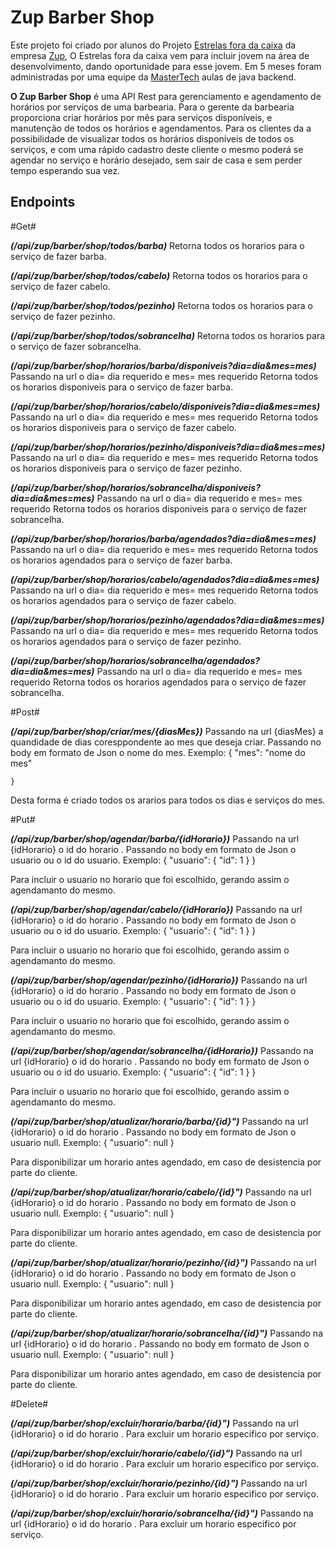 # Zup Barber Shop
Este projeto foi criado por alunos do Projeto [Estrelas fora da caixa](https://www.zup.com.br/estrelas-fora-da-caixa) da empresa [Zup](https://www.zup.com.br/), O Estrelas fora da caixa vem para incluir jovem na área de desenvolvimento, dando oportunidade  para esse jovem. 
Em 5 meses foram administradas por uma equipe da [MasterTech](https://mastertech.com.br/) aulas de java backend.

**O Zup Barber Shop** é uma API Rest para gerenciamento e agendamento de horários por serviços de uma barbearia.
Para o gerente da barbearia proporciona criar horários por mês para serviços disponíveis, e manutenção de todos os horários e agendamentos.
Para os clientes da a possibilidade de visualizar todos os horários disponíveis de todos os serviços, e com uma rápido cadastro deste cliente o mesmo poderá se agendar no serviço e horário desejado, sem sair de casa e sem perder tempo esperando sua vez.

## Endpoints

#Get#

**_(/api/zup/barber/shop/todos/barba)_**
Retorna todos os horarios para o serviço de fazer barba.

**_(/api/zup/barber/shop/todos/cabelo)_**
Retorna todos os horarios para o serviço de fazer cabelo.

**_(/api/zup/barber/shop/todos/pezinho)_**
Retorna todos os horarios para o serviço de fazer pezinho.

**_(/api/zup/barber/shop/todos/sobrancelha)_**
Retorna todos os horarios para o serviço de fazer sobrancelha.

**_(/api/zup/barber/shop/horarios/barba/disponiveis?dia=dia&mes=mes)_**
Passando na url o dia= dia requerido e mes= mes requerido
Retorna todos os horarios disponiveis para o serviço de fazer barba.

**_(/api/zup/barber/shop/horarios/cabelo/disponiveis?dia=dia&mes=mes)_**
Passando na url o dia= dia requerido e mes= mes requerido
Retorna todos os horarios disponiveis para o serviço de fazer cabelo.

**_(/api/zup/barber/shop/horarios/pezinho/disponiveis?dia=dia&mes=mes)_**
Passando na url o dia= dia requerido e mes= mes requerido
Retorna todos os horarios disponiveis para o serviço de fazer pezinho.

**_(/api/zup/barber/shop/horarios/sobrancelha/disponiveis?dia=dia&mes=mes)_**
Passando na url o dia= dia requerido e mes= mes requerido
Retorna todos os horarios disponiveis para o serviço de fazer sobrancelha.

**_(/api/zup/barber/shop/horarios/barba/agendados?dia=dia&mes=mes)_**
Passando na url o dia= dia requerido e mes= mes requerido
Retorna todos os horarios agendados para o serviço de fazer barba.

**_(/api/zup/barber/shop/horarios/cabelo/agendados?dia=dia&mes=mes)_**
Passando na url o dia= dia requerido e mes= mes requerido
Retorna todos os horarios agendados para o serviço de fazer cabelo.

**_(/api/zup/barber/shop/horarios/pezinho/agendados?dia=dia&mes=mes)_**
Passando na url o dia= dia requerido e mes= mes requerido
Retorna todos os horarios agendados para o serviço de fazer pezinho.

**_(/api/zup/barber/shop/horarios/sobrancelha/agendados?dia=dia&mes=mes)_**
Passando na url o dia= dia requerido e mes= mes requerido
Retorna todos os horarios agendados para o serviço de fazer sobrancelha.

#Post#

**_(/api/zup/barber/shop/criar/mes/{diasMes})_**
Passando na url {diasMes} a quandidade de dias coresppondente ao mes que deseja criar.
Passando no body em formato de Json o nome do mes.
Exemplo:
   {
        "mes": "nome do mes"
 
    }

Desta forma é criado todos os ararios para todos os dias e serviços do mes.

#Put#

**_(/api/zup/barber/shop/agendar/barba/{idHorario})_**
Passando na url {idHorario} o id do horario .
Passando no body em formato de Json o usuario ou o id do usuario.
Exemplo:
{
	"usuario": {
		"id": 1
	}
}

Para incluir o usuario no horario que foi escolhido, gerando assim o agendamanto do mesmo.

**_(/api/zup/barber/shop/agendar/cabelo/{idHorario})_**
Passando na url {idHorario} o id do horario .
Passando no body em formato de Json o usuario ou o id do usuario.
Exemplo:
{
	"usuario": {
		"id": 1
	}
}

Para incluir o usuario no horario que foi escolhido, gerando assim o agendamanto do mesmo.

**_(/api/zup/barber/shop/agendar/pezinho/{idHorario})_**
Passando na url {idHorario} o id do horario .
Passando no body em formato de Json o usuario ou o id do usuario.
Exemplo:
{
	"usuario": {
		"id": 1
	}
}

Para incluir o usuario no horario que foi escolhido, gerando assim o agendamanto do mesmo.

**_(/api/zup/barber/shop/agendar/sobrancelha/{idHorario})_**
Passando na url {idHorario} o id do horario .
Passando no body em formato de Json o usuario ou o id do usuario.
Exemplo:
{
	"usuario": {
		"id": 1
	}
}

Para incluir o usuario no horario que foi escolhido, gerando assim o agendamanto do mesmo.

**_(/api/zup/barber/shop/atualizar/horario/barba/{id}")_**
Passando na url {idHorario} o id do horario .
Passando no body em formato de Json o usuario null.
Exemplo:
{
	"usuario": null
}

Para disponibilizar um horario antes agendado, em caso de desistencia por parte do cliente.

**_(/api/zup/barber/shop/atualizar/horario/cabelo/{id}")_**
Passando na url {idHorario} o id do horario .
Passando no body em formato de Json o usuario null.
Exemplo:
{
	"usuario": null
}

Para disponibilizar um horario antes agendado, em caso de desistencia por parte do cliente.

**_(/api/zup/barber/shop/atualizar/horario/pezinho/{id}")_**
Passando na url {idHorario} o id do horario .
Passando no body em formato de Json o usuario null.
Exemplo:
{
	"usuario": null
}

Para disponibilizar um horario antes agendado, em caso de desistencia por parte do cliente.

**_(/api/zup/barber/shop/atualizar/horario/sobrancelha/{id}")_**
Passando na url {idHorario} o id do horario .
Passando no body em formato de Json o usuario null.
Exemplo:
{
	"usuario": null
}

Para disponibilizar um horario antes agendado, em caso de desistencia por parte do cliente.

#Delete#

**_(/api/zup/barber/shop/excluir/horario/barba/{id}")_**
Passando na url {idHorario} o id do horario .
Para excluir um horario especifico por serviço.

**_(/api/zup/barber/shop/excluir/horario/cabelo/{id}")_**
Passando na url {idHorario} o id do horario .
Para excluir um horario especifico por serviço.

**_(/api/zup/barber/shop/excluir/horario/pezinho/{id}")_**
Passando na url {idHorario} o id do horario .
Para excluir um horario especifico por serviço.

**_(/api/zup/barber/shop/excluir/horario/sobrancelha/{id}")_**
Passando na url {idHorario} o id do horario .
Para excluir um horario especifico por serviço.